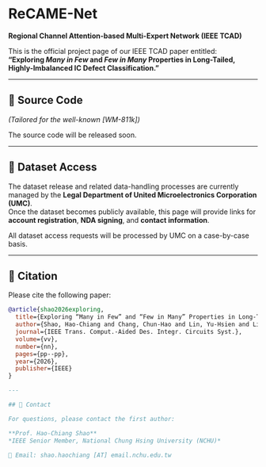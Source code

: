 # ReCAME-Net
**Regional Channel Attention-based Multi-Expert Network (IEEE TCAD)**

This is the official project page of our IEEE TCAD paper entitled:  
**“Exploring *Many in Few* and *Few in Many* Properties in Long-Tailed, Highly-Imbalanced IC Defect Classification.”**

---

## 🔧 Source Code  
*(Tailored for the well-known [WM-811k])*  

The source code will be released soon.

---

## 📂 Dataset Access  
The dataset release and related data-handling processes are currently managed by the **Legal Department of United Microelectronics Corporation (UMC)**.  
Once the dataset becomes publicly available, this page will provide links for **account registration**, **NDA signing**, and **contact information**.  

All dataset access requests will be processed by UMC on a case-by-case basis.

---

## 📄 Citation

Please cite the following paper:

```bibtex
@article{shao2026exploring,
  title={Exploring “Many in Few” and “Few in Many” Properties in Long-Tailed, Highly-Imbalanced IC Defect Classification},
  author={Shao, Hao-Chiang and Chang, Chun-Hao and Lin, Yu-Hsien and Lin, Chia-Wen and Fang, Shao-Yun and Liu, Yan-Hsiu},
  journal={IEEE Trans. Comput.-Aided Des. Integr. Circuits Syst.},
  volume={vv},
  number={nn},
  pages={pp--pp},
  year={2026},
  publisher={IEEE}
}

---

## 📧 Contact

For questions, please contact the first author:

**Prof. Hao-Chiang Shao**  
*IEEE Senior Member, National Chung Hsing University (NCHU)*  

📩 Email: shao.haochiang [AT] email.nchu.edu.tw
